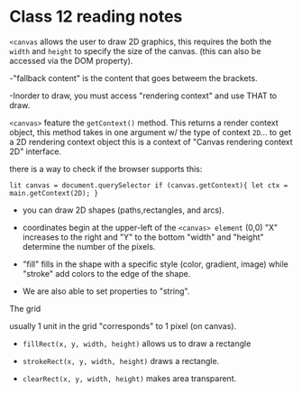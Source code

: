 # Class 12 reading notes

 ``<canvas`` allows the user to draw 2D graphics, this requires the both the `width` and `height` to specify the size of the canvas. (this can also be accessed via the DOM property).

 -"fallback content" is the content that goes betweem the brackets.

 -Inorder to draw, you must access "rendering context" and use THAT to draw.

``<canvas>`` feature the ``getContext()`` method. This returns a render context object, this method takes in one argument w/ the type of context `2D`... to get a 2D rendering context object this is a context of "Canvas rendering context 2D" interface.

there is a way to check if the browser supports this:

``lit canvas = document.querySelector
            if (canvas.getContext){
                let ctx = main.getContext(2D);
            }``

- you can draw 2D shapes (paths,rectangles, and arcs).

- coordinates begin at the upper-left of the ``<canvas> element`` (0,0) "X" increases to the right and "Y" to the bottom "width" and "height" determine the number of the pixels.

- "fill" fills in the shape with a specific style (color, gradient, image) while "stroke" add colors to the edge of the shape.

- We are also able to set properties  to "string".

The grid

usually 1 unit in the grid "corresponds" to 1 pixel (on canvas).

- ``fillRect(x, y, width, height)`` allows us to draw a rectangle

- ``strokeRect(x, y, width, height)`` draws a rectangle.

- ``clearRect(x, y, width, height)`` makes area transparent.